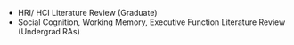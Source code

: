 - HRI/ HCI Literature Review (Graduate) 
- Social Cognition, Working Memory, Executive Function Literature Review (Undergrad RAs)

